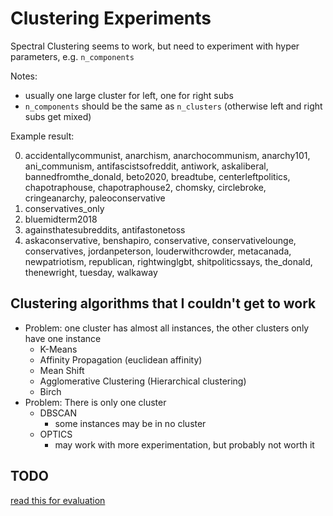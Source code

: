 # Clustering Experiments

Spectral Clustering seems to work, but need to experiment with hyper parameters, e.g. `n_components`

Notes:
- usually one large cluster for left, one for right subs
- `n_components` should be the same as `n_clusters` (otherwise left and right subs get mixed)

Example result:

0. accidentallycommunist, anarchism, anarchocommunism, anarchy101, ani_communism, antifascistsofreddit, antiwork, askaliberal, bannedfromthe_donald, beto2020, breadtube, centerleftpolitics, chapotraphouse, chapotraphouse2, chomsky, circlebroke, cringeanarchy, paleoconservative
1. conservatives_only
2. bluemidterm2018
3. againsthatesubreddits, antifastonetoss
4. askaconservative, benshapiro, conservative, conservativelounge, conservatives, jordanpeterson, louderwithcrowder, metacanada, newpatriotism, republican, rightwinglgbt, shitpoliticssays, the_donald, thenewright, tuesday, walkaway


## Clustering algorithms that I couldn't get to work

- Problem: one cluster has almost all instances, the other clusters only have one instance
    - K-Means
    - Affinity Propagation (euclidean affinity)
    - Mean Shift
    - Agglomerative Clustering (Hierarchical clustering)
    - Birch
- Problem: There is only one cluster
    - DBSCAN
        - some instances may be in no cluster
    - OPTICS
        - may work with more experimentation, but probably not worth it


## TODO


[read this for evaluation](https://scikit-learn.org/stable/modules/clustering.html#clustering-performance-evaluation)
